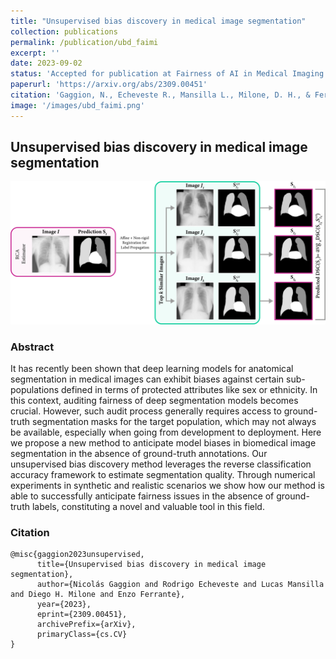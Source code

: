 ```yaml
---
title: "Unsupervised bias discovery in medical image segmentation"
collection: publications
permalink: /publication/ubd_faimi
excerpt: ''
date: 2023-09-02
status: 'Accepted for publication at Fairness of AI in Medical Imaging - MICCAI 2023 Workshop'
paperurl: 'https://arxiv.org/abs/2309.00451'
citation: 'Gaggion, N., Echeveste R., Mansilla L., Milone, D. H., & Ferrante, E. (2023, September). Unsupervised bias discovery in medical image segmentation. arxiv pre-print'
image: '/images/ubd_faimi.png'
---
```


## Unsupervised bias discovery in medical image segmentation

<img src='/images/ubd_faimi.png'>

### Abstract

It has recently been shown that deep learning models for anatomical segmentation in medical images can exhibit biases against certain sub-populations defined in terms of protected attributes like sex or ethnicity. In this context, auditing fairness of deep segmentation models becomes crucial. However, such audit process generally requires access to ground-truth segmentation masks for the target population, which may not always be available, especially when going from development to deployment. Here we propose a new method to anticipate model biases in biomedical image segmentation in the absence of ground-truth annotations. Our unsupervised bias discovery method leverages the reverse classification accuracy framework to estimate segmentation quality. Through numerical experiments in synthetic and realistic scenarios we show how our method is able to successfully anticipate fairness issues in the absence of ground-truth labels, constituting a novel and valuable tool in this field. 

### Citation
````
@misc{gaggion2023unsupervised,
      title={Unsupervised bias discovery in medical image segmentation}, 
      author={Nicolás Gaggion and Rodrigo Echeveste and Lucas Mansilla and Diego H. Milone and Enzo Ferrante},
      year={2023},
      eprint={2309.00451},
      archivePrefix={arXiv},
      primaryClass={cs.CV}
}
````
